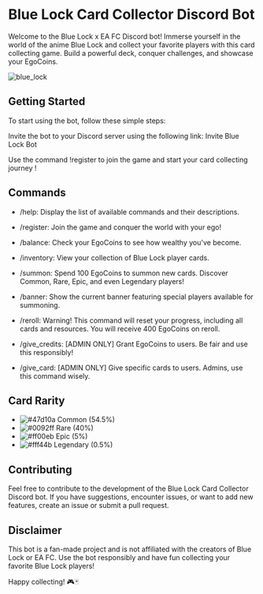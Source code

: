 # Blue Lock Card Collector Discord Bot
Welcome to the Blue Lock x EA FC Discord bot! Immerse yourself in the world of the anime Blue Lock and collect your favorite players with this card collecting game. Build a powerful deck, conquer challenges, and showcase your EgoCoins.

![blue_lock](https://github.com/paschyz/gacha_blue_lock/assets/92926579/d390ead8-37e1-4c3a-a578-c91b800a35ad)

## Getting Started
To start using the bot, follow these simple steps:

Invite the bot to your Discord server using the following link: Invite Blue Lock Bot

Use the command !register to join the game and start your card collecting journey !

## Commands
- /help: Display the list of available commands and their descriptions.

- /register: Join the game and conquer the world with your ego!

- /balance: Check your EgoCoins to see how wealthy you've become.

- /inventory: View your collection of Blue Lock player cards.

- /summon: Spend 100 EgoCoins to summon new cards. Discover Common, Rare, Epic, and even Legendary players!

- /banner: Show the current banner featuring special players available for summoning.

- /reroll: Warning! This command will reset your progress, including all cards and resources. You will receive 400 EgoCoins on reroll.

- /give_credits: [ADMIN ONLY] Grant EgoCoins to users. Be fair and use this responsibly!

- /give_card: [ADMIN ONLY] Give specific cards to users. Admins, use this command wisely.

## Card Rarity
- ![#47d10a](https://placehold.co/15x15/47d10a/47d10a.png) Common (54.5%) 
- ![#0092ff](https://placehold.co/15x15/0092ff/0092ff.png) Rare (40%)
- ![#ff00eb](https://placehold.co/15x15/ff00eb/ff00eb.png) Epic (5%)
- ![#fff44b](https://placehold.co/15x15/fff44b/fff44b.png) Legendary (0.5%)
  
## Contributing
Feel free to contribute to the development of the Blue Lock Card Collector Discord bot. If you have suggestions, encounter issues, or want to add new features, create an issue or submit a pull request.

## Disclaimer
This bot is a fan-made project and is not affiliated with the creators of Blue Lock or EA FC. Use the bot responsibly and have fun collecting your favorite Blue Lock players!

Happy collecting! 🎮🃏
